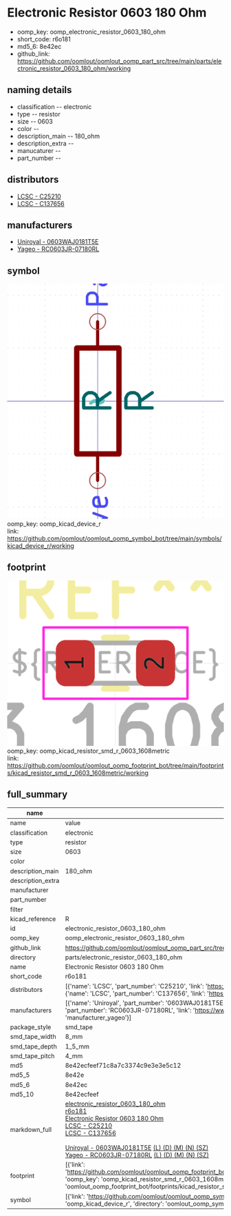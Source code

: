 # Electronic Resistor 0603 180 Ohm

  
* oomp_key: oomp_electronic_resistor_0603_180_ohm 
* short_code: r6o181
* md5_6: 8e42ec  
* github_link: https://github.com/oomlout/oomlout_oomp_part_src/tree/main/parts/electronic_resistor_0603_180_ohm/working  
## naming details
* classification -- electronic
* type -- resistor
* size -- 0603
* color -- 
* description_main -- 180_ohm
* description_extra -- 
* manucaturer -- 
* part_number -- 

## distributors
* [LCSC - C25210](https://lcsc.com/product-detail/C25210.html)  
* [LCSC - C137656](https://lcsc.com/product-detail/C137656.html)  

## manufacturers
* [Uniroyal - 0603WAJ0181T5E]()  
* [Yageo - RC0603JR-07180RL](https://www.yageo.com/en/Chart/Download/pdf/RC0603JR-07180RL)  

## symbol

![](symbol/0/working/working_600.png)  
oomp_key: oomp_kicad_device_r  
link: https://github.com/oomlout/oomlout_oomp_symbol_bot/tree/main/symbols/kicad_device_r/working  

## footprint

![](footprint/0/working/working_600.png)  
oomp_key: oomp_kicad_resistor_smd_r_0603_1608metric  
link: https://github.com/oomlout/oomlout_oomp_footprint_bot/tree/main/footprints/kicad_resistor_smd_r_0603_1608metric/working  

## full_summary
| name | value | 
| --- | --- | 
| name | value | 
| classification | electronic | 
| type | resistor | 
| size | 0603 | 
| color |  | 
| description_main | 180_ohm | 
| description_extra |  | 
| manufacturer |  | 
| part_number |  | 
| filter |  | 
| kicad_reference | R | 
| id | electronic_resistor_0603_180_ohm | 
| oomp_key | oomp_electronic_resistor_0603_180_ohm | 
| github_link | https://github.com/oomlout/oomlout_oomp_part_src/tree/main/parts/electronic_resistor_0603_180_ohm/working | 
| directory | parts/electronic_resistor_0603_180_ohm | 
| name | Electronic Resistor 0603 180 Ohm | 
| short_code | r6o181 | 
| distributors | [{'name': 'LCSC', 'part_number': 'C25210', 'link': 'https://lcsc.com/product-detail/C25210.html', 'id': 'distributor_lcsc'}, {'name': 'LCSC', 'part_number': 'C137656', 'link': 'https://lcsc.com/product-detail/C137656.html', 'id': 'distributor_lcsc'}] | 
| manufacturers | [{'name': 'Uniroyal', 'part_number': '0603WAJ0181T5E', 'link': '', 'id': 'manufacturer_uniroyal'}, {'name': 'Yageo', 'part_number': 'RC0603JR-07180RL', 'link': 'https://www.yageo.com/en/Chart/Download/pdf/RC0603JR-07180RL', 'id': 'manufacturer_yageo'}] | 
| package_style | smd_tape | 
| smd_tape_width | 8_mm | 
| smd_tape_depth | 1_5_mm | 
| smd_tape_pitch | 4_mm | 
| md5 | 8e42ecfeef71c8a7c3374c9e3e3e5c12 | 
| md5_5 | 8e42e | 
| md5_6 | 8e42ec | 
| md5_10 | 8e42ecfeef | 
| markdown_full | [electronic_resistor_0603_180_ohm](https://github.com/oomlout/oomlout_oomp_part_src/tree/main/parts/electronic_resistor_0603_180_ohm/working)<br>[r6o181](https://github.com/oomlout/oomlout_oomp_part_src/tree/main/parts/electronic_resistor_0603_180_ohm/working)<br>[Electronic Resistor 0603 180 Ohm](https://github.com/oomlout/oomlout_oomp_part_src/tree/main/parts/electronic_resistor_0603_180_ohm/working)<br>[LCSC - C25210<br>](https://lcsc.com/product-detail/C25210.html)[LCSC - C137656<br>](https://lcsc.com/product-detail/C137656.html)<br>[Uniroyal - 0603WAJ0181T5E]() [(L)  ](https://www.lcsc.com/search?q=0603WAJ0181T5E)[(D)  ](https://www.digikey.com/en/products?keywords=0603WAJ0181T5E)[(M)  ](https://www.mouser.com/Search/Refine?Keyword=0603WAJ0181T5E)[(N)  ](https://www.newark.com/search?st=0603WAJ0181T5E)[(SZ)  ](https://so.szlcsc.com/global.html?k=0603WAJ0181T5E)<br>[Yageo - RC0603JR-07180RL](https://www.yageo.com/en/Chart/Download/pdf/RC0603JR-07180RL) [(L)  ](https://www.lcsc.com/search?q=RC0603JR-07180RL)[(D)  ](https://www.digikey.com/en/products?keywords=RC0603JR-07180RL)[(M)  ](https://www.mouser.com/Search/Refine?Keyword=RC0603JR-07180RL)[(N)  ](https://www.newark.com/search?st=RC0603JR-07180RL)[(SZ)  ](https://so.szlcsc.com/global.html?k=RC0603JR-07180RL)<br> | 
| footprint | [{'link': 'https://github.com/oomlout/oomlout_oomp_footprint_bot/tree/main/foootprntss/kicad_resistor_smd_r_0603_1608metric', 'oomp_key': 'oomp_kicad_resistor_smd_r_0603_1608metric', 'directory': 'oomlout_oomp_footprint_bot/footprints/kicad_resistor_smd_r_0603_1608metric//working/working.kicad_mod'}] | 
| symbol | [{'link': 'https://github.com/oomlout/oomlout_oomp_symbol_bot/tree/main/symbols/kicad_device_r', 'oomp_key': 'oomp_kicad_device_r', 'directory': 'oomlout_oomp_symbol_bot/symbols/kicad_device_r//working/working.kicad_sym'}] | 
